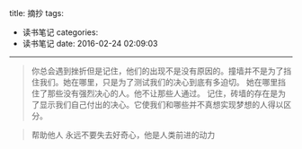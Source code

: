 title: 摘抄
tags:
  - 读书笔记
categories:
  - 读书笔记
date: 2016-02-24 02:09:03
---
>你总会遇到挫折但是记住，他们的出现不是没有原因的。撞墙并不是为了挡住我们。她在哪里，只是为了测试我们的决心到底有多迫切。
她在哪里挡住了那些没有强烈决心的人。他不让那些人通过。
记住，砖墙的存在是为了显示我们自己付出的决心。它使我们和哪些并不真想实现梦想的人得以区分。


>帮助他人
永远不要失去好奇心，他是人类前进的动力

